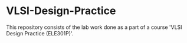 # VLSI-Design-Practice
This repository consists of the lab work done as a part of a course 'VLSI Design Practice (ELE301P)'.

